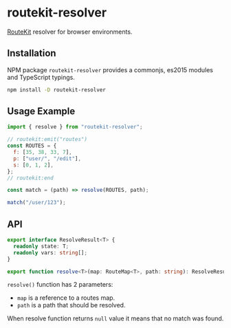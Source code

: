 # routekit-resolver

[RouteKit](https://github.com/localvoid/routekit) resolver for browser environments.

## Installation

NPM package `routekit-resolver` provides a commonjs, es2015 modules and TypeScript typings.

```sh
npm install -D routekit-resolver
```

## Usage Example

```js
import { resolve } from "routekit-resolver";

// routekit:emit("routes")
const ROUTES = {
  f: [35, 38, 33, 7],
  p: ["user/", "/edit"],
  s: [0, 1, 2],
};
// routekit:end

const match = (path) => resolve(ROUTES, path);

match("/user/123");
```

## API

```ts
export interface ResolveResult<T> {
  readonly state: T;
  readonly vars: string[];
}

export function resolve<T>(map: RouteMap<T>, path: string): ResolveResult<T> | null;
```

`resolve()` function has 2 parameters:

- `map` is a reference to a routes map.
- `path` is a path that should be resolved.

When resolve function returns `null` value it means that no match was found.
